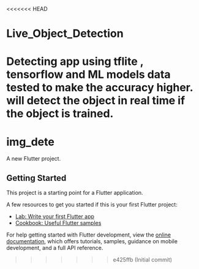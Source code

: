 <<<<<<< HEAD
# Live_Object_Detection
Detecting app using tflite , tensorflow and ML models data tested to make the accuracy higher. will detect the object in real time if the object is trained.
=======
# img_dete

A new Flutter project.

## Getting Started

This project is a starting point for a Flutter application.

A few resources to get you started if this is your first Flutter project:

- [Lab: Write your first Flutter app](https://docs.flutter.dev/get-started/codelab)
- [Cookbook: Useful Flutter samples](https://docs.flutter.dev/cookbook)

For help getting started with Flutter development, view the
[online documentation](https://docs.flutter.dev/), which offers tutorials,
samples, guidance on mobile development, and a full API reference.
>>>>>>> e425ffb (Initial commit)
